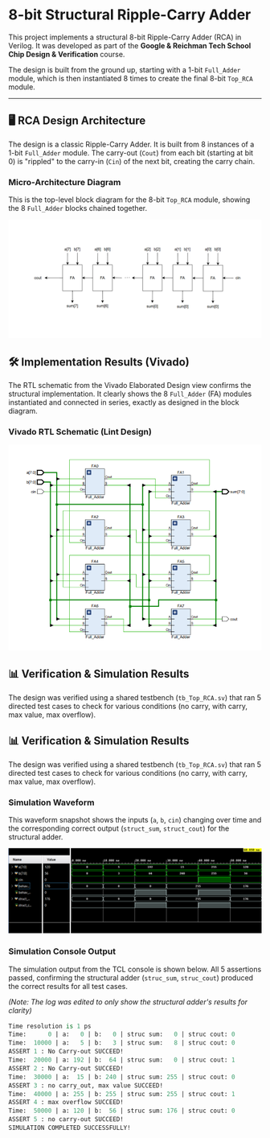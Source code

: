 # 8-bit Structural Ripple-Carry Adder

This project implements a structural 8-bit Ripple-Carry Adder (RCA) in Verilog. It was developed as part of the **Google & Reichman Tech School Chip Design & Verification** course.

The design is built from the ground up, starting with a 1-bit `Full_Adder` module, which is then instantiated 8 times to create the final 8-bit `Top_RCA` module.

---

## 🖥️ RCA Design Architecture

The design is a classic Ripple-Carry Adder. It is built from 8 instances of a 1-bit `Full_Adder` module. The carry-out (`Cout`) from each bit (starting at bit 0) is "rippled" to the carry-in (`Cin`) of the next bit, creating the carry chain.

### Micro-Architecture Diagram

This is the top-level block diagram for the 8-bit `Top_RCA` module, showing the 8 `Full_Adder` blocks chained together.

![RCA Block Diagram](images/RCA_Draw.io.png)


## 🛠️ Implementation Results (Vivado)

The RTL schematic from the Vivado Elaborated Design view confirms the structural implementation. It clearly shows the 8 `Full_Adder` (FA) modules instantiated and connected in series, exactly as designed in the block diagram.

### Vivado RTL Schematic (Lint Design)

![Vivado Structural Schematic](images/structural_lint_design.png)

## 📊 Verification & Simulation Results

The design was verified using a shared testbench (`tb_Top_RCA.sv`) that ran 5 directed test cases to check for various conditions (no carry, with carry, max value, max overflow).

## 📊 Verification & Simulation Results

The design was verified using a shared testbench (`tb_Top_RCA.sv`) that ran 5 directed test cases to check for various conditions (no carry, with carry, max value, max overflow).

### Simulation Waveform

This waveform snapshot shows the inputs (`a`, `b`, `cin`) changing over time and the corresponding correct output (`struct_sum`, `struct_cout`) for the structural adder.

![Simulation Waveform](images/simulation_waveform.png)

### Simulation Console Output

The simulation output from the TCL console is shown below. All 5 assertions passed, confirming the structural adder (`struc_sum`, `struc_cout`) produced the correct results for all test cases.

*(Note: The log was edited to only show the structural adder's results for clarity)*

```tcl
Time resolution is 1 ps
Time:      0 | a:   0 | b:   0 | struc sum:   0 | struc cout: 0
Time:  10000 | a:   5 | b:   3 | struc sum:   8 | struc cout: 0
ASSERT 1 : No Carry-out SUCCEED!
Time:  20000 | a: 192 | b:  64 | struc sum:   0 | struc cout: 1
ASSERT 2 : No Carry-out SUCCEED!
Time:  30000 | a:  15 | b: 240 | struc sum: 255 | struc cout: 0
ASSERT 3 : no carry_out, max value SUCCEED!
Time:  40000 | a: 255 | b: 255 | struc sum: 255 | struc cout: 1
ASSERT 4 : max overflow SUCCEED!
Time:  50000 | a: 120 | b:  56 | struc sum: 176 | struc cout: 0
ASSERT 5 : no carry-out SUCCEED!
SIMULATION COMPLETED SUCCESSFULLY!






